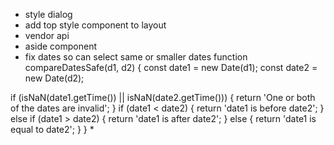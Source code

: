 * style dialog
* add top style component to layout 
* vendor api
* aside component 
*   fix dates so can select same or smaller dates
function compareDatesSafe(d1, d2) {
  const date1 = new Date(d1);
  const date2 = new Date(d2);

  if (isNaN(date1.getTime()) || isNaN(date2.getTime())) {
      return 'One or both of the dates are invalid';
  }
  if (date1 < date2) {
      return 'date1 is before date2';
  } else if (date1 > date2) {
      return 'date1 is after date2';
  } else {
      return 'date1 is equal to date2';
  }
}
*